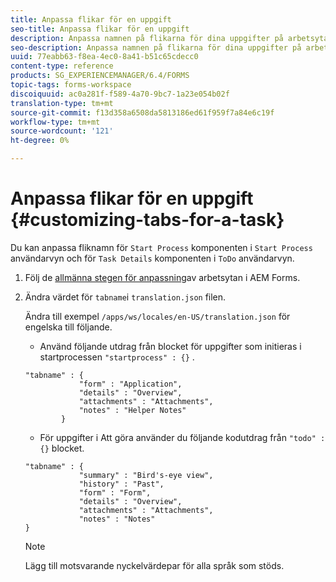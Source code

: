 ```yaml
---
title: Anpassa flikar för en uppgift
seo-title: Anpassa flikar för en uppgift
description: Anpassa namnen på flikarna för dina uppgifter på arbetsytan i LiveCycle AEM Forms.
seo-description: Anpassa namnen på flikarna för dina uppgifter på arbetsytan i LiveCycle AEM Forms.
uuid: 77eabb63-f8ea-4ec0-8a41-b51c65cdecc0
content-type: reference
products: SG_EXPERIENCEMANAGER/6.4/FORMS
topic-tags: forms-workspace
discoiquuid: ac0a281f-f589-4a70-9bc7-1a23e054b02f
translation-type: tm+mt
source-git-commit: f13d358a6508da5813186ed61f959f7a84e6c19f
workflow-type: tm+mt
source-wordcount: '121'
ht-degree: 0%

---
```



# Anpassa flikar för en uppgift {#customizing-tabs-for-a-task}

Du kan anpassa fliknamn för `Start Process` komponenten i `Start Process` användarvyn och för `Task Details` komponenten i `ToDo` användarvyn.

1. Följ de [allmänna stegen för anpassning](/help/forms/using/generic-steps-html-workspace-customization.md)av arbetsytan i AEM Forms.
1. Ändra värdet för `tabname`i `translation.json` filen.

   Ändra till exempel `/apps/ws/locales/en-US/translation.json` för engelska till följande.

   * Använd följande utdrag från blocket för uppgifter som initieras i startprocessen `"startprocess" : {}` .

   ```
   "tabname" : {
               "form" : "Application",
               "details" : "Overview",
               "attachments" : "Attachments",
               "notes" : "Helper Notes"
           }
   ```

   * För uppgifter i Att göra använder du följande kodutdrag från `"todo" : {}` blocket.

   ```
   "tabname" : {
               "summary" : "Bird's-eye view",
               "history" : "Past",
               "form" : "Form",
               "details" : "Overview",
               "attachments" : "Attachments",
               "notes" : "Notes"
   }
   ```

   >[!NOTE]
   >
   >Lägg till motsvarande nyckelvärdepar för alla språk som stöds.
